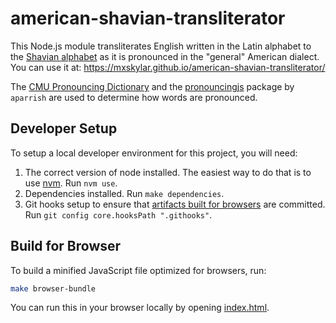 # american-shavian-transliterator

This Node.js module transliterates English written in the Latin alphabet to the [Shavian alphabet](https://www.shavian.info/)
as it is pronounced in the "general" American dialect. You can use it at: https://mxskylar.github.io/american-shavian-transliterator/

The [CMU Pronouncing Dictionary](http://www.speech.cs.cmu.edu/cgi-bin/cmudict) and the [pronouncingjs](https://github.com/aparrish/pronouncingjs)
package by `aparrish` are used to determine how words are pronounced.

## Developer Setup

To setup a local developer environment for this project, you will need:

1. The correct version of node installed. The easiest way to do that is to use [nvm](https://github.com/nvm-sh/nvm). Run `nvm use`.
2. Dependencies installed. Run `make dependencies`.
3. Git hooks setup to ensure that [artifacts built for browsers](#build-for-browser) are committed. Run `git config core.hooksPath ".githooks"`.

## Build for Browser

To build a minified JavaScript file optimized for browsers, run:

```bash
make browser-bundle
```

You can run this in your browser locally by opening [index.html](./index.html).
